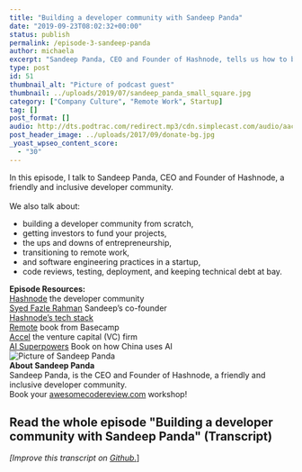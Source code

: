 ```yaml
---
title: "Building a developer community with Sandeep Panda"
date: "2019-09-23T08:02:32+00:00"
status: publish
permalink: /episode-3-sandeep-panda
author: michaela
excerpt: "Sandeep Panda, CEO and Founder of Hashnode, tells us how to build a developer community."
type: post
id: 51
thumbnail_alt: "Picture of podcast guest"
thumbnail: ../uploads/2019/07/sandeep_panda_small_square.jpg
category: ["Company Culture", "Remote Work", Startup]
tag: []
post_format: []
audio: http://dts.podtrac.com/redirect.mp3/cdn.simplecast.com/audio/aaca90/aaca909a-e34f-49ae-a86f-f59e4fa807f0/5aa645ad-9395-42df-a1bb-3640f6080820/sandeep_panda_ready_tc.mp3
post_header_image: ../uploads/2017/09/donate-bg.jpg
_yoast_wpseo_content_score:
  - "30"
---
```


<div class="episode-about">
In this episode, I talk to Sandeep Panda, CEO and Founder of Hashnode, a friendly and inclusive developer community.
<br/> <br/>We also talk about:
<ul>
<li> building a developer community from scratch,</li>
<li> getting investors to fund your projects,</li>
<li> the ups and downs of entrepreneurship,<dea/li>
<li> transitioning to remote work,</li>
<li> and software engineering practices in a startup,</li>
<li> code reviews, testing, deployment, and keeping technical debt at bay.</li>
</ul>
</div>
<div class=" episode-links">
<b>Episode Resources:</b><br/>
<a href="https://hashnode.com/">Hashnode</a> the developer community<br/>
<a href="https://hashnode.com/@fazlerocks"> Syed Fazle Rahman</a> Sandeep’s co-founder<br/>
<a href="https://stackshare.io/hashnode/hashnode"> Hashnode’s tech stack</a><br/>
<a href="https://basecamp.com/books/remote">Remote</a> book from Basecamp<br/>
<a href="https://www.accel.com/">Accel</a> the venture capital (VC) firm<br/>
<a href="https://www.amazon.de/AI-Superpowers-China-Silicon-Valley/dp/132854639X">AI Superpowers</a> Book on how China uses AI<br/>
</div>

<div class="row pt-2 align-items-center">
<div class="col-4 guest-picture">
<img src="../uploads/2019/07/sandeep_panda_small_square.jpg" alt="Picture of Sandeep Panda"/>
</div>
<div class="col-8 guest-about">
<b>About Sandeep Panda</b><br/>
Sandeep Panda, is the CEO and Founder of Hashnode, a friendly and inclusive developer community.
</div>
</div>
<div class="sponsorship">
Book your <a href="https://www.michaelagreiler.com/workshops">awesomecodereview.com</a> workshop!
</div>

## Read the whole episode "Building a developer community with Sandeep Panda" (Transcript)


_\[Improve this transcript on [Github](https://github.com/mgreiler/se-unlocked/tree/master/Transcripts)_[.](https://github.com/mgreiler/se-unlocked/tree/master/Transcripts)\]
